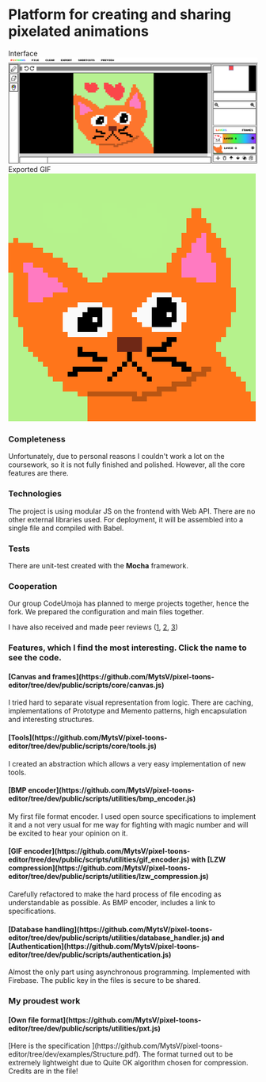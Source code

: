 # Platform for creating and sharing pixelated animations <br>

Interface <br>
<img src="./examples/interface.png"> <br>
Exported GIF <br>
<img src="./examples/exported.gif">

<h3>Completeness</h3>

Unfortunately, due to personal reasons I couldn't work a lot on the coursework, so it is not fully finished and polished. However, all the core features are there.

<h3>Technologies</h3>

The project is using modular JS on the frontend with Web API. There are no other external libraries used.  For deployment, it will be assembled into a single file and compiled with Babel. 

<h3>Tests</h3>

There are unit-test created with the <b>Mocha</b> framework.

<h3>Cooperation</h3>

Our group CodeUmoja has planned to merge projects together, hence the fork. We prepared the configuration and main files together.

I have also received and made peer reviews ([1](https://github.com/MrSampy/Map-Gen-2D/issues/2), [2](https://github.com/jinworldwildhandsome/graphic_calculator/issues/1), [3](https://github.com/Dimdim28/Tanks.js/issues/2))

<h3>Features, which I find the most interesting. Click the name to see the code.</h3>

<h4>[Canvas and frames](https://github.com/MytsV/pixel-toons-editor/tree/dev/public/scripts/core/canvas.js) </h4>
I tried hard to separate visual representation from logic. There are caching, implementations of Prototype and Memento patterns, high encapsulation and interesting structures.

<h4>[Tools](https://github.com/MytsV/pixel-toons-editor/tree/dev/public/scripts/core/tools.js) </h4>
I created an abstraction which allows a very easy implementation of new tools.

<h4>[BMP encoder](https://github.com/MytsV/pixel-toons-editor/tree/dev/public/scripts/utilities/bmp_encoder.js) </h4>
My first file format encoder. I used open source specifications to implement it and a not very usual for me way for fighting with magic number and will be excited to hear your opinion on it.

<h4>[GIF encoder](https://github.com/MytsV/pixel-toons-editor/tree/dev/public/scripts/utilities/gif_encoder.js) with [LZW compression](https://github.com/MytsV/pixel-toons-editor/tree/dev/public/scripts/utilities/lzw_compression.js) </h4>
Carefully refactored to make the hard process of file encoding as understandable as possible. As BMP encoder, includes a link to specifications. 

<h4>[Database handling](https://github.com/MytsV/pixel-toons-editor/tree/dev/public/scripts/utilities/database_handler.js) and [Authentication](https://github.com/MytsV/pixel-toons-editor/tree/dev/public/scripts/authentication.js) </h4>
Almost the only part using asynchronous programming. Implemented with Firebase. The public key in the files is secure to be shared.

<h3>My proudest work</h3>
<h4>[Own file format](https://github.com/MytsV/pixel-toons-editor/tree/dev/public/scripts/utilities/pxt.js) </h4>
[Here is the specification
](https://github.com/MytsV/pixel-toons-editor/tree/dev/examples/Structure.pdf). The format turned out to be extremely lightweight due to Quite OK algorithm chosen for compression. Credits are in the file!
